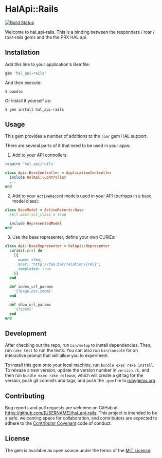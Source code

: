 # HalApi::Rails

[![Build Status](https://travis-ci.org/PRX/hal_api-rails.svg?branch=master)](https://travis-ci.org/PRX/hal_api-rails)

Welcome to hal_api-rails. This is a binding between the responders /
roar / roar-rails gems and the the PRX HAL api.

## Installation

Add this line to your application's Gemfile:

```ruby
gem 'hal_api-rails'
```

And then execute:

    $ bundle

Or install it yourself as:

    $ gem install hal_api-rails

## Usage

This gem provides a number of additions to the `roar` gem HAL support.

There are several parts of it that need to be used in your apps:

1) Add to your API controllers:

```ruby
require 'hal_api/rails'

class Api::BaseController < ApplicationController
  include HalApi::Controller
  ...
end
```

2) Add to your `ActiveRecord` models used in your API (perhaps in a base model class):
```ruby
class BaseModel < ActiveRecord::Base
  self.abstract_class = true

  include RepresentedModel
end
```

3) Use the base representer, define your own CURIEs:
```ruby
class Api::BaseRepresenter < HalApi::Representer
  curies(:prx) do
    [{
      name: :foo,
      href: "http://foo.bar/relation/{rel}",
      templated: true
    }]
  end

  def index_url_params
    '{?page,per,zoom}'
  end

  def show_url_params
    '{?zoom}'
  end
end
```


## Development

After checking out the repo, run `bin/setup` to install dependencies. Then, run `rake test` to run the tests. You can also run `bin/console` for an interactive prompt that will allow you to experiment.

To install this gem onto your local machine, run `bundle exec rake install`. To release a new version, update the version number in `version.rb`, and then run `bundle exec rake release`, which will create a git tag for the version, push git commits and tags, and push the `.gem` file to [rubygems.org](https://rubygems.org).

## Contributing

Bug reports and pull requests are welcome on GitHub at https://github.com/[USERNAME]/hal_api-rails. This project is intended to be a safe, welcoming space for collaboration, and contributors are expected to adhere to the [Contributor Covenant](contributor-covenant.org) code of conduct.


## License

The gem is available as open source under the terms of the [MIT License](http://opensource.org/licenses/MIT).
